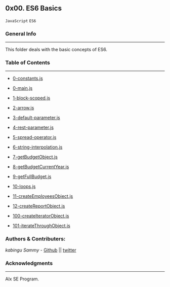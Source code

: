 ## 0x00. ES6 Basics
`JavaScript` `ES6`

### General Info
***
This folder deals with the basic concepts of ES6.

### Table of Contents
***

* [0-constants.js](./0-constants.js)

* [0-main.js](./0-main.js)

* [1-block-scoped.js](./1-block-scoped.js)

* [2-arrow.js](./2-arrow.js)

* [3-default-parameter.js](./3-default-parameter.js)

* [4-rest-parameter.js](./4-rest-parameter.js)

* [5-spread-operator.js](./5-spread-operator.js)

* [6-string-interpolation.js](./6-string-interpolation.js)

* [7-getBudgetObject.js](./7-getBudgetObject.js)

* [8-getBudgetCurrentYear.js](./8-getBudgetCurrentYear.js)

* [9-getFullBudget.js](./9-getFullBudget.js)

* [10-loops.js](./10-loops.js)

* [11-createEmployeesObject.js](./11-createEmployeesObject.js)

* [12-createReportObject.js](./12-createReportObject.js)

* [100-createIteratorObject.js](./100-createIteratorObject.js)

* [101-iterateThroughObject.js](./101-iterateThroughObject.js)


### Authors & Contributers:
*kabingu Sammy* - [Github](https://github.com/kabingusam) || [twitter](https://twitter.com/Kabingusammy)

### Acknowledgments 
***
Alx SE Program.
